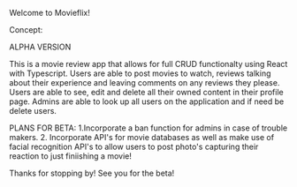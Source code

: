 Welcome to Movieflix!

Concept:


ALPHA VERSION

This is a movie review app that allows for full CRUD functionalty using React with Typescript. Users are able to post movies to watch, reviews talking about their experience and leaving comments on any reviews they please. Users are able to see, edit and delete all their owned content in their profile page. Admins are able to look up all users on the application and if need be delete users. 

PLANS FOR BETA:
1.Incorporate a ban function for admins in case of trouble makers.
2. Incorporate API's for movie databases as well as make use of facial recognition API's to allow users to post photo's capturing their reaction to just finiishing a movie!

Thanks for stopping by! See you for the beta!


